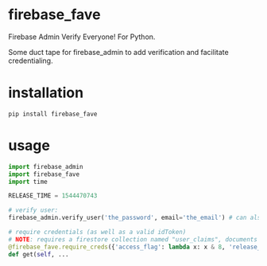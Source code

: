 # firebase_fave
Firebase Admin Verify Everyone!  For Python.

Some duct tape for firebase_admin to add verification and facilitate credentialing.

# installation
`pip install firebase_fave`

# usage
```python
import firebase_admin
import firebase_fave
import time

RELEASE_TIME = 1544470743

# verify user:
firebase_admin.verify_user('the_password', email='the_email') # can also use uid

# require credentials (as well as a valid idToken)
# NOTE: requires a firestore collection named "user_claims", documents keyed by uid and containing the claims
@firebase_fave.require_creds({'access_flag': lambda x: x & 8, 'release_lag', lambda x: time.time() > RELEASE_TIME + x})
def get(self, ...
```
